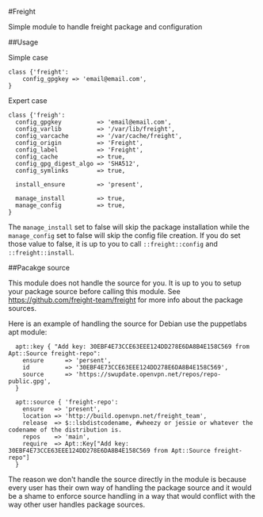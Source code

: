 #Freight

Simple module to handle freight package and configuration

##Usage

Simple case

```
class {'freight':
    config_gpgkey => 'email@email.com',
}
```

Expert case

```
class {'freigh':
  config_gpgkey          => 'email@email.com',
  config_varlib          => '/var/lib/freight',
  config_varcache        => '/var/cache/freight',
  config_origin          => 'Freight',
  config_label           => 'Freight',
  config_cache           => true,
  config_gpg_digest_algo => 'SHA512',
  config_symlinks        => true,

  install_ensure         => 'present',

  manage_install         => true,
  manage_config          => true,
}
```

The `manage_install` set to false will skip the package installation while the `manage_config` set to false will skip the config file creation. If you do set those value to false, it is up to you to call `::freight::config` and `::freight::install`.

##Pacakge source

This module does not handle the source for you. It is up to you to setup your package source before calling this module. See https://github.com/freight-team/freight for more info about the package sources.


Here is an example of handling the source for Debian use the puppetlabs apt module:

```
  apt::key { "Add key: 30EBF4E73CCE63EEE124DD278E6DA8B4E158C569 from Apt::Source freight-repo":
    ensure      => 'persent',
    id          => '30EBF4E73CCE63EEE124DD278E6DA8B4E158C569',
    source      => 'https://swupdate.openvpn.net/repos/repo-public.gpg',
  }

  apt::source { 'freight-repo':
    ensure   => 'present',
    location => 'http://build.openvpn.net/freight_team',
    release  => $::lsbdistcodename, #wheezy or jessie or whatever the codename of the distribution is.
    repos    => 'main',
    require  => Apt::Key["Add key: 30EBF4E73CCE63EEE124DD278E6DA8B4E158C569 from Apt::Source freight-repo"]
  }
```

The reason we don't handle the source directly in the module is because every user has their own way of handling the package source and it would be a shame to enforce source handling in a way that would conflict with the way other user handles package sources.
